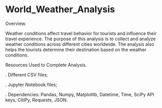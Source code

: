 # World_Weather_Analysis
Overview.
  
  Weather conditions affect travel behavior for tourists and influence their travel experience. The purpose of this analysis is to collect and analyze weather conditions across different cities worldwide. The analysis also helps the tourists determine their destination based on the weather conditions.

Resources Used to Complete Analysis.

. Different CSV files;

. Jupyter Notebook files;

. Dependencies: Pandas, Numpy, Matplotlib, Datetime, Time, SciPy API keys, CitiPy, Requests, JSON.
